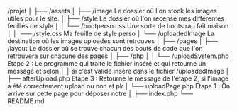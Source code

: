 /projet
│
├── /assets
│   ├── /image                  Le dossier où l'on stock les images utiles pour le site.
│   ├── /style                  Le dossier où l'on recense mes différentes feuilles de style
│   │       └── /bootperso.css      Une sorte de bootstrap fait maison                   
│   │       └── /style.css          Ma feuille de style perso
│   └── /uploadedImage          La destination où les images uploades sont retrouves
│
├── /pages
│   ├── /layout                 Le dossier où se trouve chacun des bouts de code que l'on retrouvera sur chacune des pages
│   ├── /php
│   │     └── /uploadSystem.php     Etape 2 : Le programme qui traite le fichier inséré et qui retourne un message et selon
│   │                                         si c'est validé insére dans le fichier /uploadedImage
│   ├── afterUpload.php     Etape 3 : Retourne le message de l'étape 2, si l'image a été correctement upload ou non et pk
│   └── uploadPage.php      Etape 1 : On arrive sur cette page pour déposer notre
│
├── index.php
└── README.md
